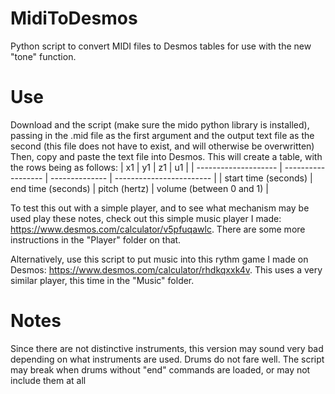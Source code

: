 # MidiToDesmos
Python script to convert MIDI files to Desmos tables for use with the new "tone" function.
# Use
Download and the script (make sure the mido python library is installed), passing in the .mid file as the first argument and the output text file as the second (this file does not have to exist, and will otherwise be overwritten)
Then, copy and paste the text file into Desmos. This will create a table, with the rows being as follows:
| x1                   | y1                 | z1             | u1                       |
| -------------------- | ------------------ | -------------- | ------------------------ |
| start time (seconds) | end time (seconds)  | pitch (hertz) | volume (between 0 and 1) |

To test this out with a simple player, and to see what mechanism may be used play these notes, check out this simple music player I made: https://www.desmos.com/calculator/v5pfuqawlc.
There are some more instructions in the "Player" folder on that. 

Alternatively, use this script to put music into this rythm game I made on Desmos: https://www.desmos.com/calculator/rhdkqxxk4v.
This uses a very similar player, this time in the "Music" folder.

# Notes
Since there are not distinctive instruments, this version may sound very bad depending on what instruments are used. Drums do not fare well.
The script may break when drums without "end" commands are loaded, or may not include them at all
